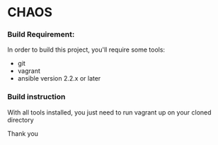 # CHAOS

### Build Requirement:

In order to build this project, you'll require some tools:

- git
- vagrant
- ansible version 2.2.x or later

### Build instruction

With all tools installed, you just need to run vagrant up on your cloned directory

Thank you
